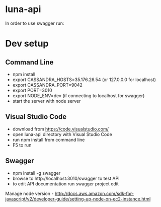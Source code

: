 # luna-api

In order to use swagger run:

# Dev setup
## Command Line
* npm install
* export CASSANDRA_HOSTS=35.176.26.54 (or 127.0.0.0 for localhost)
* export CASSANDRA_PORT=9042
* export PORT=3010
* export NODE_ENV=dev (if connecting to localhost for swagger)
* start the server with node server

## Visual Studio Code
* download from https://code.visualstudio.com/
* open luna-api directory with Visual Studio Code
* run npm install from command line
* F5 to run

## Swagger
* npm install -g swagger
* browse to http://localhost:3010/swagger to test API
* to edit API documentation run swagger project edit

Manage node version - http://docs.aws.amazon.com/sdk-for-javascript/v2/developer-guide/setting-up-node-on-ec2-instance.html
